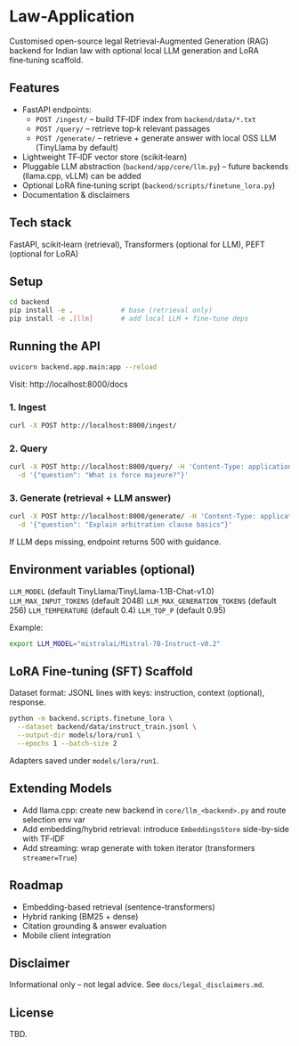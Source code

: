 # Law-Application

Customised open-source legal Retrieval-Augmented Generation (RAG) backend for Indian law with optional local LLM generation and LoRA fine‑tuning scaffold.

## Features
- FastAPI endpoints:
  - `POST /ingest/` – build TF‑IDF index from `backend/data/*.txt`
  - `POST /query/` – retrieve top‑k relevant passages
  - `POST /generate/` – retrieve + generate answer with local OSS LLM (TinyLlama by default)
- Lightweight TF‑IDF vector store (scikit‑learn)
- Pluggable LLM abstraction (`backend/app/core/llm.py`) – future backends (llama.cpp, vLLM) can be added
- Optional LoRA fine‑tuning script (`backend/scripts/finetune_lora.py`)
- Documentation & disclaimers

## Tech stack
FastAPI, scikit‑learn (retrieval), Transformers (optional for LLM), PEFT (optional for LoRA)

## Setup
```bash
cd backend
pip install -e .            # base (retrieval only)
pip install -e .[llm]       # add local LLM + fine-tune deps
```

## Running the API
```bash
uvicorn backend.app.main:app --reload
```
Visit: http://localhost:8000/docs

### 1. Ingest
```bash
curl -X POST http://localhost:8000/ingest/
```

### 2. Query
```bash
curl -X POST http://localhost:8000/query/ -H 'Content-Type: application/json' \
  -d '{"question": "What is force majeure?"}'
```

### 3. Generate (retrieval + LLM answer)
```bash
curl -X POST http://localhost:8000/generate/ -H 'Content-Type: application/json' \
  -d '{"question": "Explain arbitration clause basics"}'
```
If LLM deps missing, endpoint returns 500 with guidance.

## Environment variables (optional)
`LLM_MODEL` (default TinyLlama/TinyLlama-1.1B-Chat-v1.0)
`LLM_MAX_INPUT_TOKENS` (default 2048)
`LLM_MAX_GENERATION_TOKENS` (default 256)
`LLM_TEMPERATURE` (default 0.4)
`LLM_TOP_P` (default 0.95)

Example:
```bash
export LLM_MODEL="mistralai/Mistral-7B-Instruct-v0.2"
```

## LoRA Fine‑tuning (SFT) Scaffold
Dataset format: JSONL lines with keys: instruction, context (optional), response.
```bash
python -m backend.scripts.finetune_lora \
  --dataset backend/data/instruct_train.jsonl \
  --output-dir models/lora/run1 \
  --epochs 1 --batch-size 2
```
Adapters saved under `models/lora/run1`.

## Extending Models
- Add llama.cpp: create new backend in `core/llm_<backend>.py` and route selection env var
- Add embedding/hybrid retrieval: introduce `EmbeddingsStore` side-by-side with TF‑IDF
- Add streaming: wrap generate with token iterator (transformers `streamer=True`)

## Roadmap
- Embedding-based retrieval (sentence-transformers)
- Hybrid ranking (BM25 + dense)
- Citation grounding & answer evaluation
- Mobile client integration

## Disclaimer
Informational only – not legal advice. See `docs/legal_disclaimers.md`.

## License
TBD.

